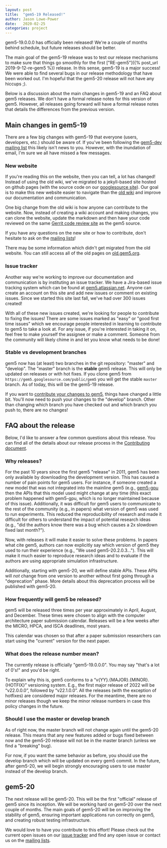 ```yaml
---
layout: post
title:  "gem5-19 Released!"
author: Jason Lowe-Power
date:   2020-02-25
categories: project
---
```


gem5-19.0.0.0 has officially been released!
We're a couple of months behind schedule, but future releases should be better.

The main goal of the gem5-19 release was to test our release mechanisms to make sure that things go smoothly for the first ["RE-gem5"]({% post_url 2019-9-12-re-gem5 %}) release.
In this sense, gem5-19 is a major success!
We were able to find several bugs in our release methodology that have been worked out.
I'm hopeful that the gem5-20 release will not have any hiccups ;).

Below is a discussion about the main changes in gem5-19 and an FAQ about gem5 releases.
We don't have a formal release notes for this version of gem5.
However, all releases going forward will have a formal release notes that details the differences from the previous version.

## Main changes in gem5-19

There are a few big changes with gem5-19 that everyone (users, developers, etc.) should be aware of.
If you've been following the [gem5-dev mailing list](/mailing_lists) this likely isn't news to you.
However, with the inundation of email, I'm sure we all have missed a few messages.

### New website

If you're reading this on the website, then you can tell, a lot has changed!
Instead of using the old wiki, we've migrated to a jekyll-based site hosted on github pages (with the source code on our [googlesource site](https://gem5.googlesource.com/public/gem5-website)).
Our goal is to make this new website easier to navigate than the [old wiki](http://old.gem5.org/) and improve our documentation and communication.

One big change from the old wiki is how anyone can contribute to the website.
Now, instead of creating a wiki account and making changes, you can clone the website, update the markdown and then have your code reviewed on the same [Gerrit code review site](https://gem5-review.googlesource.com/) as the gem5 source.

If you have any questions on the new site or how to contribute, don't hesitate to ask on the [mailing lists](/mailing_lists)!

There may be some information which didn't get migrated from the old website.
You can still access all of the old pages on [old.gem5.org](http://old.gem5.org/).

### Issue tracker

Another way we're working to improve our documentation and communication is by instituting an issue tracker.
We have a Jira-based issue tracking system which can be found at [gem5.atlassian.net](https://gem5.atlassian.net/).
Anyone can create an account on this site and add new issues or comment on existing issues.
Since we started this site last fall, we've had over 300 issues created!

With all of these new issues created, we're looking for people to contribute to fixing the issues!
There are some issues marked as "easy" or "good first time issues" which we encourage people interested in learning to contribute to gem5 to take a look at.
For any issue, if you're interested in taking it on, feel free to make yourself the assignee or make a comment.
Someone from the community will likely chime in and let you know what needs to be done!

### Stable vs development branches

gem5 now has (at least) two branches in the git repository: "master" and "develop".
The "master" branch is the **stable** gem5 release.
This will only be updated on releases or with hot fixes.
If you clone gem5 from `https://gem5.googlesource.com/public/gem5` you will get the stable `master` branch.
As of today, this will be the gem5-19 release.

If you want to [contribute your changes to gem5](/contributing), things have changed a little bit.
You'll now need to push your changes to the "develop" branch.
Other than changing which branch you have checked out and which branch you push to, there are no changes!

## FAQ about the release

Below, I'd like to answer a few common questions about this release.
You can find all of the details about our release process in the [Contributing document](https://gem5.googlesource.com/public/gem5/+/refs/heads/master/CONTRIBUTING.md#releases).

### Why releases?

For the past 10 years since the first gem5 "release" in 2011, gem5 has been only available by downloading the development version.
This has caused a number of pain points for gem5 users.
For instance, if someone created a new model that was not integrated into the mainline gem5 (e.g., [gem5-gpu](https://gem5-gpu.cs.wisc.edu/wiki/) then the APIs that this model used might change at any time (this exact problem happened with gem5-gpu, which is no longer maintained because of this issue).
Additionally, it was difficult for gem5 users to communicate to the rest of the community (e.g., in papers) what version of gem5 was used to run experiments.
This reduced the reproducibility of research and made it difficult for others to understand the impact of potential research ideas (e.g., "did the authors know there was a bug which causes a 2x slowdown fixed last month?").

Now, with releases it will make it easier to solve these problems.
In papers what cite gem5, authors can now explicitly say which version of gem5 they used to run their experience (e.g., "We used gem5-20.2.0.3...").
This will make it much easier to reproduce research ideas and to evaluate if the authors are using appropriate simulation infrastructure.

Additionally, starting with gem5-20, we will define stable APIs.
These APIs will *not* change from one version to another without first going through a "deprecation" phase.
More details about this deprecation process will be published with gem5-20.

### How frequently will gem5 be released?

gem5 will be released three times per year approximately in April, August, and December.
These times were chosen to align with the computer architecture paper submission calendar.
Releases will be a few weeks after the MICRO, HPCA, and ISCA deadlines, most years.

This calendar was chosen so that after a paper submission researchers can start using the "current" version for the next paper.

### What does the release number mean?

The currently release is officially "gem5-19.0.0.0".
You may say "that's a lot of 0's!" and you'd be right.

To explain why this is, gem5 conforms to a “v{YY}.{MAJOR}.{MINOR}.{HOTFIX}” versioning system.
E.g., the first major release of 2022 will be “v22.0.0.0”, followed by “v22.1.0.0”.
All the releases (with the exception of hotfixes) are considered major releases.
For the meantime, there are no minor releases though we keep the minor release numbers in case this policy changes in the future.

### Should I use the master or develop branch

As of right now, the master branch will not change again until the gem5-20 release.
This means that any new features added or bugs fixed between now and the gem5-20 release will not be in the master branch (unless we find a "breaking" bug).

For now, if you want the same behavior as before, you should use the develop branch which will be updated on every gem5 commit.
In the future, after gem5-20, we will begin strongly encouraging users to use master instead of the develop branch.

## gem5-20

The next release will be gem5-20.
This will be the first "official" release of gem5 since its inception.
We will be working hard on gem5-20 over the next couple of months.
The main goals of gem5-20 will be on improving the stability of gem5, ensuring important applications run correctly on gem5, and creating robust testing infrastructure.

We would love to have you contribute to this effort!
Please check out the current open issues on our [issue tracker](https://gem5.atlassian.net/) and find any open issue or contact us on the [mailing lists](/mailing_lists).

